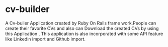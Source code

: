cv-builder
==========
A Cv-builer Application created by Ruby On Rails frame work.People can create their favorite CVs and 
also can Download the created CVs by using this Application , 
This application is also incorporated with some API feature like Linkedin import and Github import. 
